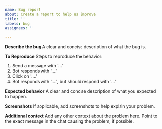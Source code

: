 ```yaml
---
name: Bug report
about: Create a report to help us improve
title: ''
labels: bug
assignees: ''

---
```


**Describe the bug**
A clear and concise description of what the bug is.

**To Reproduce**
Steps to reproduce the behavior:
1. Send a message with '...'
2. Bot responds with '....'
3. Click on '....'
4. Bot responds with '....', but should respond with '...'

**Expected behavior**
A clear and concise description of what you expected to happen.

**Screenshots**
If applicable, add screenshots to help explain your problem.

**Additional context**
Add any other context about the problem here. Point to the exact message in the chat causing the problem, if possible.
